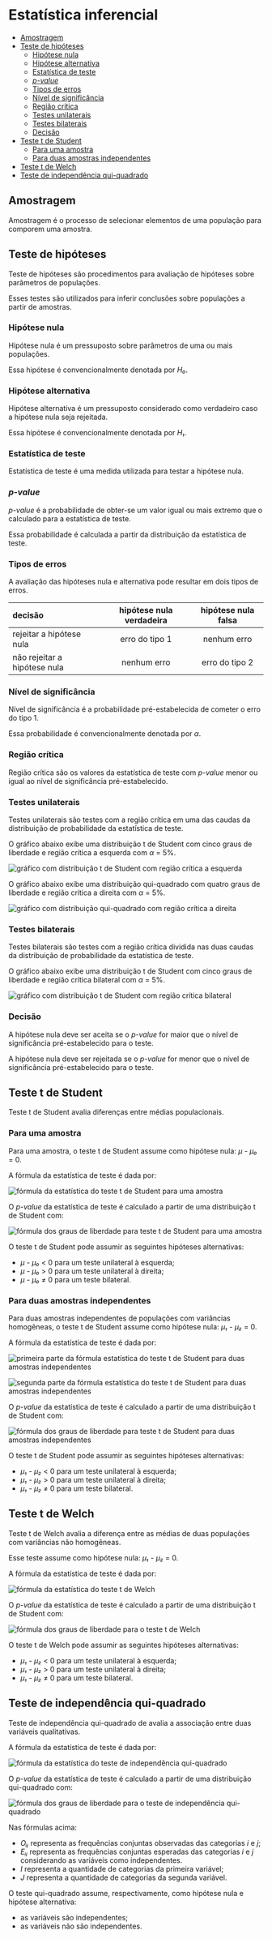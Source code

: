 # Estatística inferencial

- [Amostragem](#amostragem)
- [Teste de hipóteses](#teste-de-hipóteses)
  - [Hipótese nula](#hipótese-nula)
  - [Hipótese alternativa](#hipótese-alternativa)
  - [Estatística de teste](#estatística-de-teste)
  - [_p-value_](#p-value)
  - [Tipos de erros](#tipos-de-erros)
  - [Nível de significância](#nível-de-significância)
  - [Região crítica](#região-crítica)
  - [Testes unilaterais](#testes-unilaterais)
  - [Testes bilaterais](#testes-bilaterais)
  - [Decisão](#decisão)
- [Teste t de Student](#teste-t-de-Student)
  - [Para uma amostra](#para-uma-amostra)
  - [Para duas amostras independentes](#para-duas-amostras-independentes)
- [Teste t de Welch](#teste-t-de-Welch)
- [Teste de independência qui-quadrado](#teste-de-independência-qui-quadrado)

## Amostragem

Amostragem é o processo de selecionar elementos de uma população para comporem uma amostra.

## Teste de hipóteses

Teste de hipóteses são procedimentos para avaliação de hipóteses sobre parâmetros de populações.

Esses testes são utilizados para inferir conclusões sobre populações a partir de amostras.

### Hipótese nula

Hipótese nula é um pressuposto sobre parâmetros de uma ou mais populações.

Essa hipótese é convencionalmente denotada por _H₀_.

### Hipótese alternativa

Hipótese alternativa é um pressuposto considerado como verdadeiro caso a hipótese nula seja rejeitada.

Essa hipótese é convencionalmente denotada por _H₁_.

### Estatística de teste

Estatística de teste é uma medida utilizada para testar a hipótese nula.

### _p-value_

_p-value_ é a probabilidade de obter-se um valor igual ou mais extremo que o calculado para a estatística de teste.

Essa probabilidade é calculada a partir da distribuição da estatística de teste.

### Tipos de erros

A avaliação das hipóteses nula e alternativa pode resultar em dois tipos de erros.

| decisão                      | hipótese nula verdadeira | hipótese nula falsa |
| :--------------------------- | :----------------------: | :-----------------: |
| rejeitar a hipótese nula     |      erro do tipo 1      |     nenhum erro     |
| não rejeitar a hipótese nula |       nenhum erro        |   erro do tipo 2    |

### Nível de significância

Nível de significância é a probabilidade pré-estabelecida de cometer o erro do tipo 1.

Essa probabilidade é convencionalmente denotada por _α_.

### Região crítica

Região crítica são os valores da estatística de teste com _p-value_ menor ou igual ao nível de significância pré-estabelecido.

### Testes unilaterais

Testes unilaterais são testes com a região crítica em uma das caudas da distribuição de probabilidade da estatística de teste.

O gráfico abaixo exibe uma distribuição t de Student com cinco graus de liberdade e região crítica a esquerda com _α_ = 5%.

![gráfico com distribuição t de Student com região crítica a esquerda](/imagens/grafico-distribuicao-t-student-regiao-critica-unilateral-esquerda.png)

O gráfico abaixo exibe uma distribuição qui-quadrado com quatro graus de liberdade e região crítica a direita com _α_ = 5%.

![gráfico com distribuição qui-quadrado com região crítica a direita](/imagens/grafico-distribuicao-qui-quadradado-regiao-critica-unilateral-direita.png)

### Testes bilaterais

Testes bilaterais são testes com a região crítica dividida nas duas caudas da distribuição de probabilidade da estatística de teste.

O gráfico abaixo exibe uma distribuição t de Student com cinco graus de liberdade e região crítica bilateral com _α_ = 5%.

![gráfico com distribuição t de Student com região crítica bilateral](/imagens/grafico-distribuicao-t-student-regiao-critica-bilateral.png)

### Decisão

A hipótese nula deve ser aceita se o _p-value_ for maior que o nível de significância pré-estabelecido para o teste.

A hipótese nula deve ser rejeitada se o _p-value_ for menor que o nível de significância pré-estabelecido para o teste.

## Teste t de Student

Teste t de Student avalia diferenças entre médias populacionais.

### Para uma amostra

Para uma amostra, o teste t de Student assume como hipótese nula: _μ_ - _μ₀_ = 0.

A fórmula da estatística de teste é dada por:

![fórmula da estatística do teste t de Student para uma amostra](/imagens/formula-estatistica-teste-t-student-uma-amostra.png)

O _p-value_ da estatística de teste é calculado a partir de uma distribuição t de Student com:

![fórmula dos graus de liberdade para teste t de Student para uma amostra](/imagens/formula-graus-liberdade-teste-t-student-uma-amostra.png)

O teste t de Student pode assumir as seguintes hipóteses alternativas:

- _μ_ - _μ₀_ < 0 para um teste unilateral à esquerda;
- _μ_ - _μ₀_ > 0 para um teste unilateral à direita;
- _μ_ - _μ₀_ ≠ 0 para um teste bilateral.

### Para duas amostras independentes

Para duas amostras independentes de populações com variâncias homogêneas, o teste t de Student assume como hipótese nula: _μ₁_ - _μ₂_ = 0.

A fórmula da estatística de teste é dada por:

![primeira parte da fórmula estatística do teste t de Student para duas amostras independentes](/imagens/formula-estatistica-teste-t-student-duas-amostras-independentes-1.png)

![segunda parte da fórmula estatística do teste t de Student para duas amostras independentes](/imagens/formula-estatistica-teste-t-student-duas-amostras-independentes-2.png)

O _p-value_ da estatística de teste é calculado a partir de uma distribuição t de Student com:

![fórmula dos graus de liberdade para teste t de Student para duas amostras independentes](/imagens/formula-graus-liberdade-teste-t-student-duas-amostras-independentes.png)

O teste t de Student pode assumir as seguintes hipóteses alternativas:

- _μ₁_ - _μ₂_ < 0 para um teste unilateral à esquerda;
- _μ₁_ - _μ₂_ > 0 para um teste unilateral à direita;
- _μ₁_ - _μ₂_ ≠ 0 para um teste bilateral.

## Teste t de Welch

Teste t de Welch avalia a diferença entre as médias de duas populações com variâncias não homogêneas.

Esse teste assume como hipótese nula: _μ₁_ - _μ₂_ = 0.

A fórmula da estatística de teste é dada por:

![fórmula da estatística do teste t de Welch](/imagens/formula-estatistica-teste-t-welch.png)

O _p-value_ da estatística de teste é calculado a partir de uma distribuição t de Student com:

![fórmula dos graus de liberdade para o teste t de Welch](/imagens/formula-graus-liberdade-teste-t-welch.png)

O teste t de Welch pode assumir as seguintes hipóteses alternativas:

- _μ₁_ - _μ₂_ < 0 para um teste unilateral à esquerda;
- _μ₁_ - _μ₂_ > 0 para um teste unilateral à direita;
- _μ₁_ - _μ₂_ ≠ 0 para um teste bilateral.

## Teste de independência qui-quadrado

Teste de independência qui-quadrado de avalia a associação entre duas variáveis qualitativas.

A fórmula da estatística de teste é dada por:

![fórmula da estatística do teste de independência qui-quadrado](/imagens/formula-estatistica-teste-independencia-qui-quadrado.png)

O _p-value_ da estatística de teste é calculado a partir de uma distribuição qui-quadrado com:

![fórmula dos graus de liberdade para o teste de independência qui-quadrado](/imagens/formula-graus-liberdade-teste-independência-qui-quadrado.png)

Nas fórmulas acima:

- _Oᵢⱼ_ representa as frequências conjuntas observadas das categorias _i_ e _j_;
- _Eᵢⱼ_ representa as frequências conjuntas esperadas das categorias _i_ e _j_ considerando as variáveis como independentes.
- _I_ representa a quantidade de categorias da primeira variável;
- _J_ representa a quantidade de categorias da segunda variável.

O teste qui-quadrado assume, respectivamente, como hipótese nula e hipótese alternativa:

- as variáveis são independentes;
- as variáveis não são independentes.
